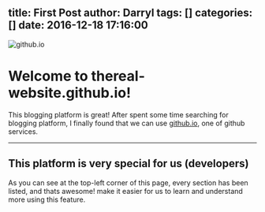 title: First Post
author: Darryl
tags: []
categories: []
date: 2016-12-18 17:16:00
---
![github.io](http://ivyr.github.io/img/logos/github.png)

# Welcome to thereal-website.github.io!

This blogging platform is great! After spent some time searching for blogging platform, I finally found that we can use [github.io](https://github.io), one of github services.
___
## This platform is very special for us (developers)
As you can see at the top-left corner of this page, every section has been listed, and thats awesome! make it easier for us to learn and understand more using this feature.